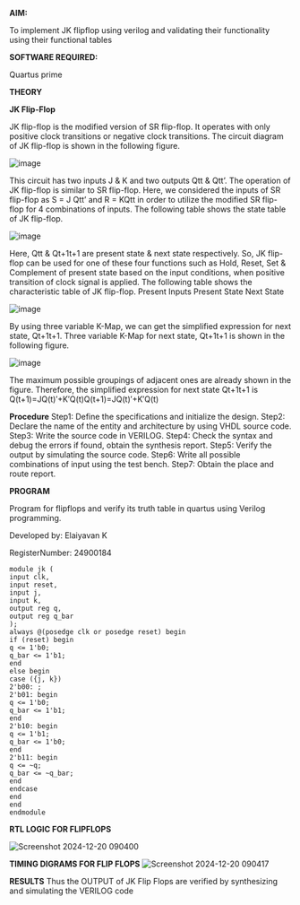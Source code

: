 
**AIM:** 

To implement  JK flipflop using verilog and validating their functionality using their functional tables

**SOFTWARE REQUIRED:**

Quartus prime

**THEORY**

**JK Flip-Flop**

JK flip-flop is the modified version of SR flip-flop. It operates with only positive clock transitions or negative clock transitions. The circuit diagram of JK flip-flop is shown in the following figure.

![image](https://github.com/naavaneetha/JKFLIPFLOP-USING-IF-ELSE/assets/154305477/a649c30b-232b-4558-b188-fd6c09845180)


This circuit has two inputs J & K and two outputs Qtt & Qtt’. The operation of JK flip-flop is similar to SR flip-flop. Here, we considered the inputs of SR flip-flop as S = J Qtt’ and R = KQtt in order to utilize the modified SR flip-flop for 4 combinations of inputs. The following table shows the state table of JK flip-flop.

![image](https://github.com/naavaneetha/JKFLIPFLOP-USING-IF-ELSE/assets/154305477/c4360742-e8a8-4937-b089-c46c0433f9a3)

 
Here, Qtt & Qt+1t+1 are present state & next state respectively. So, JK flip-flop can be used for one of these four functions such as Hold, Reset, Set & Complement of present state based on the input conditions, when positive transition of clock signal is applied. The following table shows the characteristic table of JK flip-flop. Present Inputs Present State Next State
 
![image](https://github.com/naavaneetha/JKFLIPFLOP-USING-IF-ELSE/assets/154305477/6c275261-a6d5-4c37-a3a7-1e88ca11c4cd)

By using three variable K-Map, we can get the simplified expression for next state, Qt+1t+1. Three variable K-Map for next state, Qt+1t+1 is shown in the following figure.
 
![image](https://github.com/naavaneetha/JKFLIPFLOP-USING-IF-ELSE/assets/154305477/5174f41b-0ce0-4329-a372-6d1943ea6673)

The maximum possible groupings of adjacent ones are already shown in the figure. Therefore, the simplified expression for next state Qt+1t+1 is Q(t+1)=JQ(t)′+K′Q(t)Q(t+1)=JQ(t)′+K′Q(t)

**Procedure**
Step1: Define the specifications and initialize the design.
Step2: Declare the name of the entity and architecture by using VHDL source code.
Step3: Write the source code in VERILOG.
Step4: Check the syntax and debug the errors if found, obtain the synthesis report.
Step5: Verify the output by simulating the source code.
Step6: Write all possible combinations of input using the test bench.
Step7: Obtain the place and route report.


**PROGRAM**

 Program for flipflops and verify its truth table in quartus using Verilog programming.
 
Developed by:  Elaiyavan K


RegisterNumber:  24900184

~~~
module jk (
input clk,    
input reset,  
input j,      
input k,      
output reg q, 
output reg q_bar 
);
always @(posedge clk or posedge reset) begin
if (reset) begin
q <= 1'b0;       
q_bar <= 1'b1;   
end
else begin
case ({j, k})
2'b00: ;              
2'b01: begin          
q <= 1'b0;
q_bar <= 1'b1;
end
2'b10: begin          
q <= 1'b1;
q_bar <= 1'b0;
end
2'b11: begin          
q <= ~q;
q_bar <= ~q_bar;
end
endcase
end
end
endmodule
~~~

**RTL LOGIC FOR FLIPFLOPS**

![Screenshot 2024-12-20 090400](https://github.com/user-attachments/assets/4152cdeb-07d9-48fd-a2fc-a1e3f4779ea9)

**TIMING DIGRAMS FOR FLIP FLOPS**
![Screenshot 2024-12-20 090417](https://github.com/user-attachments/assets/4d0260b3-0010-429f-b6c1-a992f2a4096b)

**RESULTS**
Thus the OUTPUT of JK Flip Flops are verified by synthesizing and simulating the VERILOG code
